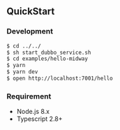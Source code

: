 ## QuickStart

### Development

```bash
$ cd ../../
$ sh start_dubbo_service.sh
$ cd examples/hello-midway
$ yarn
$ yarn dev
$ open http://localhost:7001/hello
```

### Requirement

- Node.js 8.x
- Typescript 2.8+

